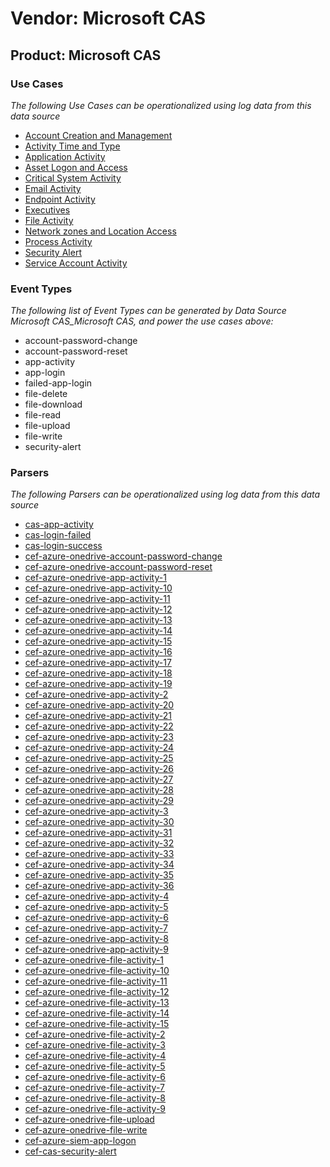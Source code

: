 Vendor: Microsoft CAS
=====================
Product: Microsoft CAS
----------------------

### Use Cases

_The following Use Cases can be operationalized using log data from this data source_

* [Account Creation and Management](usecase_account_creation_and_management.md)
* [Activity Time  and Type](usecase_activity_time__and_type.md)
* [Application Activity](usecase_application_activity.md)
* [Asset Logon and Access](usecase_asset_logon_and_access.md)
* [Critical System Activity](usecase_critical_system_activity.md)
* [Email Activity](usecase_email_activity.md)
* [Endpoint Activity](usecase_endpoint_activity.md)
* [Executives](usecase_executives.md)
* [File Activity](usecase_file_activity.md)
* [Network zones and Location Access](usecase_network_zones_and_location_access.md)
* [Process Activity](usecase_process_activity.md)
* [Security Alert](usecase_security_alert.md)
* [Service Account Activity](usecase_service_account_activity.md)


### Event Types

_The following list of Event Types can be generated by Data Source Microsoft CAS_Microsoft CAS, and power the use cases above:_

- account-password-change
- account-password-reset
- app-activity
- app-login
- failed-app-login
- file-delete
- file-download
- file-read
- file-upload
- file-write
- security-alert


### Parsers

_The following Parsers can be operationalized using log data from this data source_

* [cas-app-activity](parserContent_cas-app-activity.md)
* [cas-login-failed](parserContent_cas-login-failed.md)
* [cas-login-success](parserContent_cas-login-success.md)
* [cef-azure-onedrive-account-password-change](parserContent_cef-azure-onedrive-account-password-change.md)
* [cef-azure-onedrive-account-password-reset](parserContent_cef-azure-onedrive-account-password-reset.md)
* [cef-azure-onedrive-app-activity-1](parserContent_cef-azure-onedrive-app-activity-1.md)
* [cef-azure-onedrive-app-activity-10](parserContent_cef-azure-onedrive-app-activity-10.md)
* [cef-azure-onedrive-app-activity-11](parserContent_cef-azure-onedrive-app-activity-11.md)
* [cef-azure-onedrive-app-activity-12](parserContent_cef-azure-onedrive-app-activity-12.md)
* [cef-azure-onedrive-app-activity-13](parserContent_cef-azure-onedrive-app-activity-13.md)
* [cef-azure-onedrive-app-activity-14](parserContent_cef-azure-onedrive-app-activity-14.md)
* [cef-azure-onedrive-app-activity-15](parserContent_cef-azure-onedrive-app-activity-15.md)
* [cef-azure-onedrive-app-activity-16](parserContent_cef-azure-onedrive-app-activity-16.md)
* [cef-azure-onedrive-app-activity-17](parserContent_cef-azure-onedrive-app-activity-17.md)
* [cef-azure-onedrive-app-activity-18](parserContent_cef-azure-onedrive-app-activity-18.md)
* [cef-azure-onedrive-app-activity-19](parserContent_cef-azure-onedrive-app-activity-19.md)
* [cef-azure-onedrive-app-activity-2](parserContent_cef-azure-onedrive-app-activity-2.md)
* [cef-azure-onedrive-app-activity-20](parserContent_cef-azure-onedrive-app-activity-20.md)
* [cef-azure-onedrive-app-activity-21](parserContent_cef-azure-onedrive-app-activity-21.md)
* [cef-azure-onedrive-app-activity-22](parserContent_cef-azure-onedrive-app-activity-22.md)
* [cef-azure-onedrive-app-activity-23](parserContent_cef-azure-onedrive-app-activity-23.md)
* [cef-azure-onedrive-app-activity-24](parserContent_cef-azure-onedrive-app-activity-24.md)
* [cef-azure-onedrive-app-activity-25](parserContent_cef-azure-onedrive-app-activity-25.md)
* [cef-azure-onedrive-app-activity-26](parserContent_cef-azure-onedrive-app-activity-26.md)
* [cef-azure-onedrive-app-activity-27](parserContent_cef-azure-onedrive-app-activity-27.md)
* [cef-azure-onedrive-app-activity-28](parserContent_cef-azure-onedrive-app-activity-28.md)
* [cef-azure-onedrive-app-activity-29](parserContent_cef-azure-onedrive-app-activity-29.md)
* [cef-azure-onedrive-app-activity-3](parserContent_cef-azure-onedrive-app-activity-3.md)
* [cef-azure-onedrive-app-activity-30](parserContent_cef-azure-onedrive-app-activity-30.md)
* [cef-azure-onedrive-app-activity-31](parserContent_cef-azure-onedrive-app-activity-31.md)
* [cef-azure-onedrive-app-activity-32](parserContent_cef-azure-onedrive-app-activity-32.md)
* [cef-azure-onedrive-app-activity-33](parserContent_cef-azure-onedrive-app-activity-33.md)
* [cef-azure-onedrive-app-activity-34](parserContent_cef-azure-onedrive-app-activity-34.md)
* [cef-azure-onedrive-app-activity-35](parserContent_cef-azure-onedrive-app-activity-35.md)
* [cef-azure-onedrive-app-activity-36](parserContent_cef-azure-onedrive-app-activity-36.md)
* [cef-azure-onedrive-app-activity-4](parserContent_cef-azure-onedrive-app-activity-4.md)
* [cef-azure-onedrive-app-activity-5](parserContent_cef-azure-onedrive-app-activity-5.md)
* [cef-azure-onedrive-app-activity-6](parserContent_cef-azure-onedrive-app-activity-6.md)
* [cef-azure-onedrive-app-activity-7](parserContent_cef-azure-onedrive-app-activity-7.md)
* [cef-azure-onedrive-app-activity-8](parserContent_cef-azure-onedrive-app-activity-8.md)
* [cef-azure-onedrive-app-activity-9](parserContent_cef-azure-onedrive-app-activity-9.md)
* [cef-azure-onedrive-file-activity-1](parserContent_cef-azure-onedrive-file-activity-1.md)
* [cef-azure-onedrive-file-activity-10](parserContent_cef-azure-onedrive-file-activity-10.md)
* [cef-azure-onedrive-file-activity-11](parserContent_cef-azure-onedrive-file-activity-11.md)
* [cef-azure-onedrive-file-activity-12](parserContent_cef-azure-onedrive-file-activity-12.md)
* [cef-azure-onedrive-file-activity-13](parserContent_cef-azure-onedrive-file-activity-13.md)
* [cef-azure-onedrive-file-activity-14](parserContent_cef-azure-onedrive-file-activity-14.md)
* [cef-azure-onedrive-file-activity-15](parserContent_cef-azure-onedrive-file-activity-15.md)
* [cef-azure-onedrive-file-activity-2](parserContent_cef-azure-onedrive-file-activity-2.md)
* [cef-azure-onedrive-file-activity-3](parserContent_cef-azure-onedrive-file-activity-3.md)
* [cef-azure-onedrive-file-activity-4](parserContent_cef-azure-onedrive-file-activity-4.md)
* [cef-azure-onedrive-file-activity-5](parserContent_cef-azure-onedrive-file-activity-5.md)
* [cef-azure-onedrive-file-activity-6](parserContent_cef-azure-onedrive-file-activity-6.md)
* [cef-azure-onedrive-file-activity-7](parserContent_cef-azure-onedrive-file-activity-7.md)
* [cef-azure-onedrive-file-activity-8](parserContent_cef-azure-onedrive-file-activity-8.md)
* [cef-azure-onedrive-file-activity-9](parserContent_cef-azure-onedrive-file-activity-9.md)
* [cef-azure-onedrive-file-upload](parserContent_cef-azure-onedrive-file-upload.md)
* [cef-azure-onedrive-file-write](parserContent_cef-azure-onedrive-file-write.md)
* [cef-azure-siem-app-logon](parserContent_cef-azure-siem-app-logon.md)
* [cef-cas-security-alert](parserContent_cef-cas-security-alert.md)
